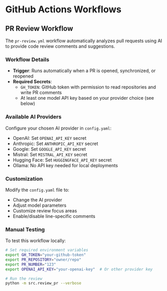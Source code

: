 # GitHub Actions Workflows

## PR Review Workflow

The `pr-review.yml` workflow automatically analyzes pull requests using AI to provide code review comments and suggestions.

### Workflow Details

- **Trigger**: Runs automatically when a PR is opened, synchronized, or reopened
- **Required Secrets**:
  - `GH_TOKEN`: GitHub token with permission to read repositories and write PR comments
  - At least one model API key based on your provider choice (see below)

### Available AI Providers

Configure your chosen AI provider in `config.yaml`:

- OpenAI: Set `OPENAI_API_KEY` secret
- Anthropic: Set `ANTHROPIC_API_KEY` secret
- Google: Set `GOOGLE_API_KEY` secret
- Mistral: Set `MISTRAL_API_KEY` secret
- Hugging Face: Set `HUGGINGFACE_API_KEY` secret
- Ollama: No API key needed for local deployments

### Customization

Modify the `config.yaml` file to:
- Change the AI provider
- Adjust model parameters
- Customize review focus areas
- Enable/disable line-specific comments

### Manual Testing

To test this workflow locally:

```bash
# Set required environment variables
export GH_TOKEN="your-github-token"
export PR_REPOSITORY="owner/repo"
export PR_NUMBER="123"
export OPENAI_API_KEY="your-openai-key"  # Or other provider key

# Run the review
python -m src.review_pr --verbose
```